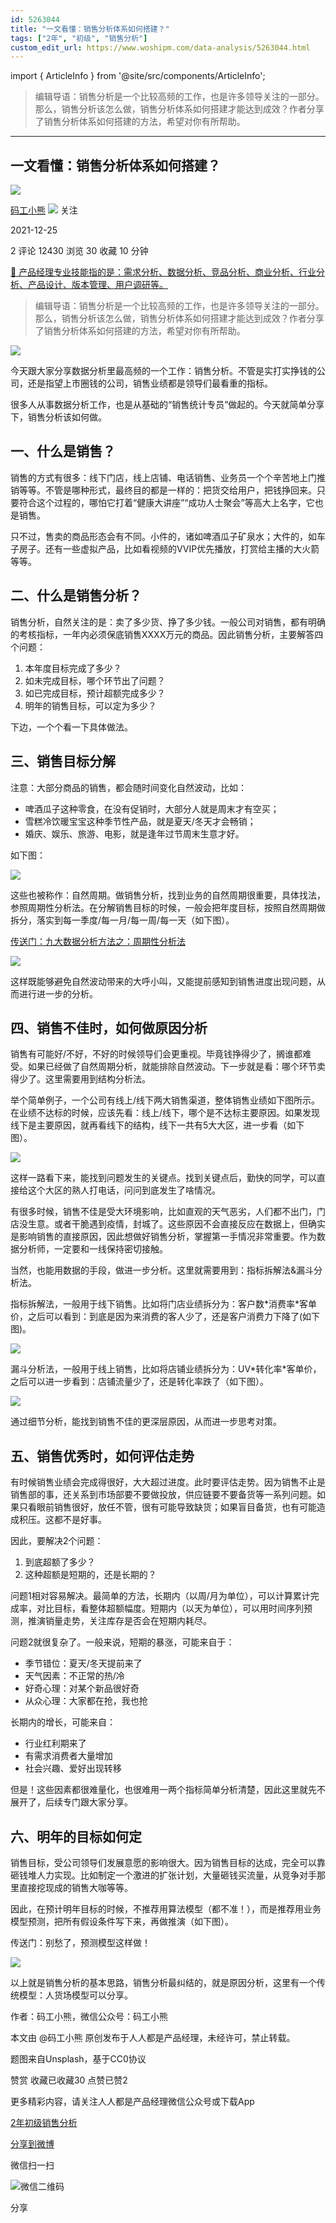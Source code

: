 ```yaml
---
id: 5263044
title: "一文看懂：销售分析体系如何搭建？"
tags: ["2年", "初级", "销售分析"]
custom_edit_url: https://www.woshipm.com/data-analysis/5263044.html
---
```

import { ArticleInfo } from '@site/src/components/ArticleInfo';

<ArticleInfo
    author="码工小熊"
    authorLink="https://www.woshipm.com/u/1285820"
    published="2021-12-25"
    views={12430}
    comments={2}
    collects={30}
/>

> 编辑导语：销售分析是一个比较高频的工作，也是许多领导关注的一部分。那么，销售分析该怎么做，销售分析体系如何搭建才能达到成效？作者分享了销售分析体系如何搭建的方法，希望对你有所帮助。

---

## 一文看懂：销售分析体系如何搭建？

[![](https://static.woshipm.com/APP_U_202106_20210620005424_1343.jpeg?imageView2/1/w/72/h/72/q/100)](https://www.woshipm.com/u/1285820)

[码工小熊](https://www.woshipm.com/u/1285820) ![](https://static.woshipm.com/tag/1101_1@2x.png) 关注

2021-12-25

2 评论 12430 浏览 30 收藏 10 分钟

[🔗 产品经理专业技能指的是：需求分析、数据分析、竞品分析、商业分析、行业分析、产品设计、版本管理、用户调研等。](https://ke.qidianla.com/courses/90pm)

> 编辑导语：销售分析是一个比较高频的工作，也是许多领导关注的一部分。那么，销售分析该怎么做，销售分析体系如何搭建才能达到成效？作者分享了销售分析体系如何搭建的方法，希望对你有所帮助。

![](https://image.woshipm.com/wp-files/2021/12/TyM4IjNtQXh8XNWSgEZW.jpg)

今天跟大家分享数据分析里最高频的一个工作：销售分析。不管是实打实挣钱的公司，还是指望上市圈钱的公司，销售业绩都是领导们最看重的指标。

很多人从事数据分析工作，也是从基础的“销售统计专员”做起的。今天就简单分享下，销售分析该如何做。

## 一、什么是销售？

销售的方式有很多：线下门店，线上店铺、电话销售、业务员一个个辛苦地上门推销等等。不管是哪种形式，最终目的都是一样的：把货交给用户，把钱挣回来。只要符合这个过程的，哪怕它打着“健康大讲座”“成功人士聚会”等高大上名字，它也是销售。

只不过，售卖的商品形态会有不同。小件的，诸如啤酒瓜子矿泉水；大件的，如车子房子。还有一些虚拟产品，比如看视频的VVIP优先播放，打赏给主播的大火箭等等。

## 二、什么是销售分析？

销售分析，自然关注的是：卖了多少货、挣了多少钱。一般公司对销售，都有明确的考核指标，一年内必须保底销售XXXX万元的商品。因此销售分析，主要解答四个问题：

1.  本年度目标完成了多少？
2.  如未完成目标，哪个环节出了问题？
3.  如已完成目标，预计超额完成多少？
4.  明年的销售目标，可以定为多少？

下边，一个个看一下具体做法。

## 三、销售目标分解

注意：大部分商品的销售，都会随时间变化自然波动，比如：

*   啤酒瓜子这种零食，在没有促销时，大部分人就是周末才有空买；
*   雪糕冷饮暖宝宝这种季节性产品，就是夏天/冬天才会畅销；
*   婚庆、娱乐、旅游、电影，就是逢年过节周末生意才好。

如下图：

![](https://image.woshipm.com/wp-files/2021/12/PcNXeBEjyWNh9eCURlml.png)

这些也被称作：自然周期。做销售分析，找到业务的自然周期很重要，具体找法，参照周期性分析法。在分解销售目标的时候，一般会把年度目标，按照自然周期做拆分，落实到每一季度/每一月/每一周/每一天（如下图）。

[传送门：九大数据分析方法之：周期性分析法](http://www.woshipm.com/data-analysis/5126505.html)

![](https://image.woshipm.com/wp-files/2021/12/zJexEZu61m9pUrGemdkO.png)

这样既能够避免自然波动带来的大呼小叫，又能提前感知到销售进度出现问题，从而进行进一步的分析。

## 四、销售不佳时，如何做原因分析

销售有可能好/不好，不好的时候领导们会更重视。毕竟钱挣得少了，搁谁都难受。如果已经做了自然周期分析，就能排除自然波动。下一步就是看：哪个环节卖得少了。这里需要用到结构分析法。

举个简单例子，一个公司有线上/线下两大销售渠道，整体销售业绩如下图所示。在业绩不达标的时候，应该先看：线上/线下，哪个是不达标主要原因。如果发现线下是主要原因，就再看线下的结构，线下一共有5大大区，进一步看（如下图）。

![](https://image.woshipm.com/wp-files/2021/12/ebCOqwVepGV8IUMgThIT.png)

这样一路看下来，能找到问题发生的关键点。找到关键点后，勤快的同学，可以直接给这个大区的熟人打电话，问问到底发生了啥情况。

有很多时候，销售不佳是受大环境影响，比如直观的天气恶劣，人们都不出门，门店没生意。或者干脆遇到疫情，封城了。这些原因不会直接反应在数据上，但确实是影响销售的直接原因，因此想做好销售分析，掌握第一手情况非常重要。作为数据分析师，一定要和一线保持密切接触。

当然，也能用数据的手段，做进一步分析。这里就需要用到：指标拆解法&漏斗分析法。

指标拆解法，一般用于线下销售。比如将门店业绩拆分为：客户数\*消费率\*客单价，之后可以看到：到底是因为来消费的客人少了，还是客户消费力下降了(如下图)。

![](https://image.woshipm.com/wp-files/2021/12/EsZ64qJJVyJp76PSdeNd.png)

漏斗分析法，一般用于线上销售，比如将店铺业绩拆分为：UV\*转化率\*客单价，之后可以进一步看到：店铺流量少了，还是转化率跌了（如下图）。

![](https://image.woshipm.com/wp-files/2021/12/kaKKrRUSG6N8NNGrfCw0.png)

通过细节分析，能找到销售不佳的更深层原因，从而进一步思考对策。

## 五、销售优秀时，如何评估走势

有时候销售业绩会完成得很好，大大超过进度。此时要评估走势。因为销售不止是销售部的事，还关系到市场部要不要做投放，供应链要不要备货等一系列问题。如果只看眼前销售很好，放任不管，很有可能导致缺货；如果盲目备货，也有可能造成积压。这都不是好事。

因此，要解决2个问题：

1.  到底超额了多少？
2.  这种超额是短期的，还是长期的？

问题1相对容易解决。最简单的方法，长期内（以周/月为单位），可以计算累计完成率，对比目标，看整体超额幅度。短期内（以天为单位），可以用时间序列预测，推演销量走势，关注库存是否会在短期内耗尽。

问题2就很复杂了。一般来说，短期的暴涨，可能来自于：

*   季节错位：夏天/冬天提前来了
*   天气因素：不正常的热/冷
*   好奇心理：对某个新品很好奇
*   从众心理：大家都在抢，我也抢

长期内的增长，可能来自：

*   行业红利期来了
*   有需求消费者大量增加
*   社会兴趣、爱好出现转移

但是！这些因素都很难量化，也很难用一两个指标简单分析清楚，因此这里就先不展开了，后续专门跟大家分享。

## 六、明年的目标如何定

销售目标，受公司领导们发展意愿的影响很大。因为销售目标的达成，完全可以靠砸钱堆人力实现。比如制定一个激进的扩张计划，大量砸钱买流量，从竞争对手那里直接挖现成的销售大咖等等。

因此，在预计明年目标的时候，不推荐用算法模型（都不准！），而是推荐用业务模型预测，把所有假设条件写下来，再做推演（如下图）。

传送门：别愁了，预测模型这样做！

![](https://image.woshipm.com/wp-files/2021/12/JVVsswbigD4AuGM4IU1J.png)

以上就是销售分析的基本思路，销售分析最纠结的，就是原因分析，这里有一个传统模型：人货场模型可以分享。

作者：码工小熊，微信公众号：码工小熊

本文由 @码工小熊 原创发布于人人都是产品经理，未经许可，禁止转载。

题图来自Unsplash，基于CC0协议

赞赏 收藏已收藏30 点赞已赞2

更多精彩内容，请关注人人都是产品经理微信公众号或下载App

[2年](https://www.woshipm.com/tag/2%e5%b9%b4)[初级](https://www.woshipm.com/tag/%e5%88%9d%e7%ba%a7)[销售分析](https://www.woshipm.com/tag/%e9%94%80%e5%94%ae%e5%88%86%e6%9e%90)

[分享到微博](https://service.weibo.com/share/share.php?appkey=2775287854&title=一文看懂：销售分析体系如何搭建？&url=https://www.woshipm.com/data-analysis/5263044.html&pic=https://image.woshipm.com/wp-files/2021/12/TyM4IjNtQXh8XNWSgEZW.jpg)

微信扫一扫

![微信二维码](https://api.pwmqr.com/qrcode/create/?url=https://www.woshipm.com/data-analysis/5263044.html)

分享